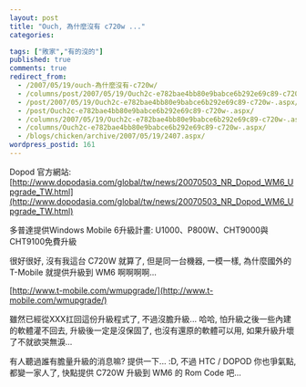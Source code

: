 ```yaml
---
layout: post
title: "Ouch, 為什麼沒有 c720w ..."
categories:

tags: ["敗家","有的沒的"]
published: true
comments: true
redirect_from:
  - /2007/05/19/ouch-為什麼沒有-c720w/
  - /columns/post/2007/05/19/Ouch2c-e782bae4bb80e9babce6b292e69c89-c720w-.aspx/
  - /post/2007/05/19/Ouch2c-e782bae4bb80e9babce6b292e69c89-c720w-.aspx/
  - /post/Ouch2c-e782bae4bb80e9babce6b292e69c89-c720w-.aspx/
  - /columns/2007/05/19/Ouch2c-e782bae4bb80e9babce6b292e69c89-c720w-.aspx/
  - /columns/Ouch2c-e782bae4bb80e9babce6b292e69c89-c720w-.aspx/
  - /blogs/chicken/archive/2007/05/19/2407.aspx/
wordpress_postid: 161
---
```


Dopod 官方網站: [http://www.dopodasia.com/global/tw/news/20070503_NR_Dopod_WM6_Upgrade_TW.html](http://www.dopodasia.com/global/tw/news/20070503_NR_Dopod_WM6_Upgrade_TW.html)

多普達提供Windows Mobile 6升級計畫: U1000、P800W、CHT9000與CHT9100免費升級

很好很好, 沒有我這台 C720W 就算了, 但是同一台機器, 一模一樣, 為什麼國外的 T-Mobile 就提供升級到 WM6 啊啊啊啊...

[http://www.t-mobile.com/wmupgrade/](http://www.t-mobile.com/wmupgrade/)

雖然已經從XXX扛回這份升級程式了, 不過沒膽升級... 哈哈, 怕升級之後一些內建的軟體灌不回去, 升級後一定是沒保固了, 也沒有還原的軟體可以用, 如果升級升壞了不就欲哭無淚...

有人聽過誰有膽量升級的消息嘛? 提供一下... :D, 不過 HTC / DOPOD 你也爭氣點, 都變一家人了, 快點提供 C720W 升級到 WM6 的 Rom Code 吧...
